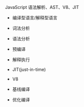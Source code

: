 JavaScript 语法解析、AST、V8、JIT

- 编译型语言/解释型语言

- 词法分析

- 语法分析

- 预编译

- 解释执行

- JIT(just-in-time)

- V8

- 基线编译

- 优化编译
